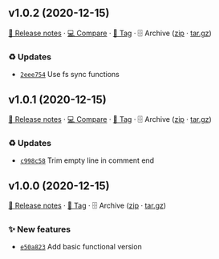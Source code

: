 ## v1.0.2 (2020-12-15)

[📝 Release notes](https://github.com/koj-co/header-comments/releases/tag/v1.0.2) · [💻 Compare](https://github.com/koj-co/header-comments/compare/v1.0.1...v1.0.2) · [🔖 Tag](https://github.com/koj-co/header-comments/tree/v1.0.2) · 🗄️ Archive ([zip](https://github.com/koj-co/header-comments/archive/v1.0.2.zip) · [tar.gz](https://github.com/koj-co/header-comments/archive/v1.0.2.tar.gz))

### ♻️ Updates

- [`2eee754`](https://github.com/koj-co/header-comments/commit/2eee754)  Use fs sync functions

## v1.0.1 (2020-12-15)

[📝 Release notes](https://github.com/koj-co/header-comments/releases/tag/v1.0.1) · [💻 Compare](https://github.com/koj-co/header-comments/compare/v1.0.0...v1.0.1) · [🔖 Tag](https://github.com/koj-co/header-comments/tree/v1.0.1) · 🗄️ Archive ([zip](https://github.com/koj-co/header-comments/archive/v1.0.1.zip) · [tar.gz](https://github.com/koj-co/header-comments/archive/v1.0.1.tar.gz))

### ♻️ Updates

- [`c998c58`](https://github.com/koj-co/header-comments/commit/c998c58)  Trim empty line in comment end

## v1.0.0 (2020-12-15)

[📝 Release notes](https://github.com/koj-co/header-comments/releases/tag/v1.0.0) · [🔖 Tag](https://github.com/koj-co/header-comments/tree/v1.0.0) · 🗄️ Archive ([zip](https://github.com/koj-co/header-comments/archive/v1.0.0.zip) · [tar.gz](https://github.com/koj-co/header-comments/archive/v1.0.0.tar.gz))

### ✨ New features

- [`e50a823`](https://github.com/koj-co/header-comments/commit/e50a823)  Add basic functional version
